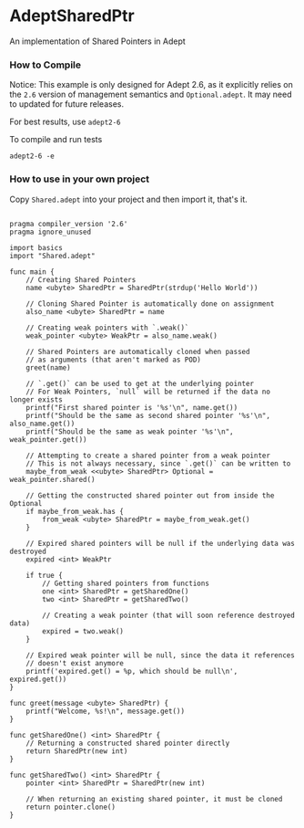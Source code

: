 # AdeptSharedPtr
An implementation of Shared Pointers in Adept



### How to Compile

Notice: This example is only designed for Adept 2.6, as it explicitly relies on the `2.6` version of management semantics and `Optional.adept`. It may need to updated for future releases.

For best results, use `adept2-6`

To compile and run tests
```
adept2-6 -e
```



### How to use in your own project

Copy `Shared.adept` into your project and then import it, that's it.

```

pragma compiler_version '2.6'
pragma ignore_unused

import basics
import "Shared.adept"

func main {
    // Creating Shared Pointers
    name <ubyte> SharedPtr = SharedPtr(strdup('Hello World'))
    
    // Cloning Shared Pointer is automatically done on assignment
    also_name <ubyte> SharedPtr = name
    
    // Creating weak pointers with `.weak()`
    weak_pointer <ubyte> WeakPtr = also_name.weak()
    
    // Shared Pointers are automatically cloned when passed
    // as arguments (that aren't marked as POD)
    greet(name)
    
    // `.get()` can be used to get at the underlying pointer
    // For Weak Pointers, `null` will be returned if the data no longer exists
    printf("First shared pointer is '%s'\n", name.get())
    printf("Should be the same as second shared pointer '%s'\n", also_name.get())
    printf("Should be the same as weak pointer '%s'\n", weak_pointer.get())
    
    // Attempting to create a shared pointer from a weak pointer
    // This is not always necessary, since `.get()` can be written to
    maybe_from_weak <<ubyte> SharedPtr> Optional = weak_pointer.shared()
    
    // Getting the constructed shared pointer out from inside the Optional
    if maybe_from_weak.has {
        from_weak <ubyte> SharedPtr = maybe_from_weak.get()
    }
    
    // Expired shared pointers will be null if the underlying data was destroyed
    expired <int> WeakPtr
    
    if true {
        // Getting shared pointers from functions
        one <int> SharedPtr = getSharedOne()
        two <int> SharedPtr = getSharedTwo()
        
        // Creating a weak pointer (that will soon reference destroyed data)
        expired = two.weak()
    }
    
    // Expired weak pointer will be null, since the data it references
    // doesn't exist anymore
    printf('expired.get() = %p, which should be null\n', expired.get())
}

func greet(message <ubyte> SharedPtr) {
    printf("Welcome, %s!\n", message.get())
}

func getSharedOne() <int> SharedPtr {
    // Returning a constructed shared pointer directly
    return SharedPtr(new int)
}

func getSharedTwo() <int> SharedPtr {
    pointer <int> SharedPtr = SharedPtr(new int)
    
    // When returning an existing shared pointer, it must be cloned
    return pointer.clone()
}
```

